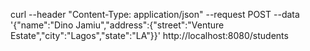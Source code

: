 curl  --header "Content-Type: application/json" --request POST --data '{"name":"Dino Jamiu","address":{"street":"Venture Estate","city":"Lagos","state":"LA"}}' http://localhost:8080/students